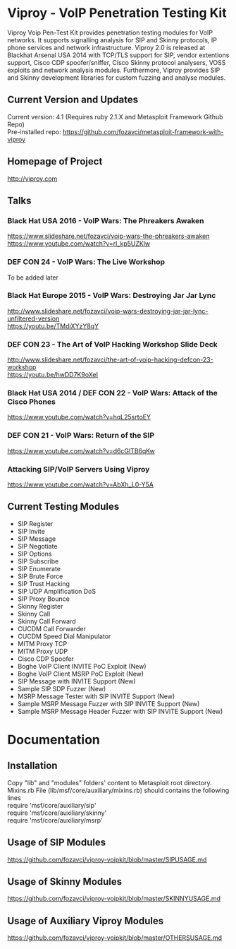 # Viproy - VoIP Penetration Testing Kit

Viproy Voip Pen-Test Kit provides penetration testing modules for VoIP networks. It supports signalling analysis for SIP and Skinny protocols, IP phone services and network infrastructure. Viproy 2.0 is released at Blackhat Arsenal USA 2014 with TCP/TLS support for SIP, vendor extentions support, Cisco CDP spoofer/sniffer, Cisco Skinny protocol analysers, VOSS exploits and network analysis modules. Furthermore, Viproy provides SIP and Skinny development libraries for custom fuzzing and analyse modules.

## Current Version and Updates
Current version: 4.1 (Requires ruby 2.1.X and Metasploit Framework Github Repo) <br>
Pre-installed repo: https://github.com/fozavci/metasploit-framework-with-viproy

## Homepage of Project
http://viproy.com<br>

## Talks

### Black Hat USA 2016 - VoIP Wars: The Phreakers Awaken
https://www.slideshare.net/fozavci/voip-wars-the-phreakers-awaken<br>
https://www.youtube.com/watch?v=rl_kp5UZKlw

### DEF CON 24 - VoIP Wars: The Live Workshop
To be added later

### Black Hat Europe 2015 - VoIP Wars: Destroying Jar Jar Lync
http://www.slideshare.net/fozavci/voip-wars-destroying-jar-jar-lync-unfiltered-version<br>
https://youtu.be/TMdiXYzY8qY

### DEF CON 23 - The Art of VoIP Hacking Workshop Slide Deck
http://www.slideshare.net/fozavci/the-art-of-voip-hacking-defcon-23-workshop<br>
https://youtu.be/hwDD7K9oXeI

### Black Hat USA 2014 / DEF CON 22 - VoIP Wars: Attack of the Cisco Phones
https://www.youtube.com/watch?v=hqL25srtoEY

### DEF CON 21 - VoIP Wars: Return of the SIP
https://www.youtube.com/watch?v=d6cGlTB6qKw

### Attacking SIP/VoIP Servers Using Viproy
https://www.youtube.com/watch?v=AbXh_L0-Y5A

## Current Testing Modules
* SIP Register
* SIP Invite
* SIP Message
* SIP Negotiate
* SIP Options
* SIP Subscribe
* SIP Enumerate
* SIP Brute Force
* SIP Trust Hacking
* SIP UDP Amplification DoS
* SIP Proxy Bounce
* Skinny Register
* Skinny Call
* Skinny Call Forward
* CUCDM Call Forwarder
* CUCDM Speed Dial Manipulator
* MITM Proxy TCP
* MITM Proxy UDP
* Cisco CDP Spoofer 
* Boghe VoIP Client INVITE PoC Exploit (New)
* Boghe VoIP Client MSRP PoC Exploit (New)
* SIP Message with INVITE Support (New)
* Sample SIP SDP Fuzzer (New)
* MSRP Message Tester with SIP INVITE Support (New)
* Sample MSRP Message Fuzzer with SIP INVITE Support (New)
* Sample MSRP Message Header Fuzzer with SIP INVITE Support (New)

# Documentation

## Installation
Copy "lib" and "modules" folders' content to Metasploit root directory.<br>
Mixins.rb File (lib/msf/core/auxiliary/mixins.rb) should contains the following lines<br>
require 'msf/core/auxiliary/sip'<br>
require 'msf/core/auxiliary/skinny'<br>
require 'msf/core/auxiliary/msrp'<br>

## Usage of SIP Modules
https://github.com/fozavci/viproy-voipkit/blob/master/SIPUSAGE.md

## Usage of Skinny Modules
https://github.com/fozavci/viproy-voipkit/blob/master/SKINNYUSAGE.md

## Usage of Auxiliary Viproy Modules
https://github.com/fozavci/viproy-voipkit/blob/master/OTHERSUSAGE.md
